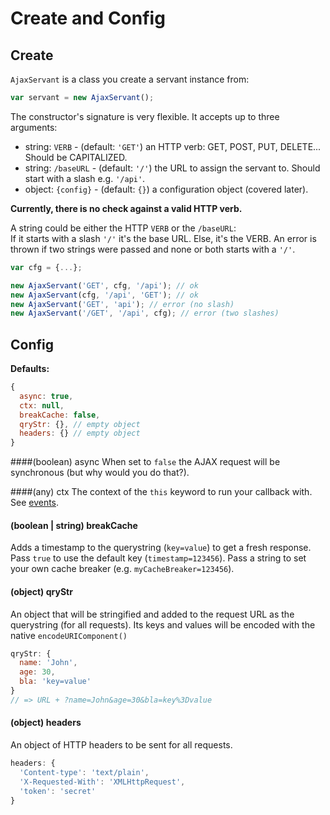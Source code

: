 Create and Config
=================

Create
------
`AjaxServant` is a class you create a servant instance from:
```js
var servant = new AjaxServant();
```

The constructor's signature is very flexible. It accepts up to three arguments:
* string: `VERB` - (default: `'GET'`) an HTTP verb: GET, POST, PUT, DELETE... Should be CAPITALIZED. 
* string: `/baseURL` - (default: `'/'`) the URL to assign the servant to. Should start with a slash e.g. `'/api'`.
* object: `{config}` - (default: `{}`) a configuration object (covered later).  

**Currently, there is no check against a valid HTTP verb.**

A string could be either the HTTP `VERB` or the `/baseURL`:  
If it starts with a slash `'/'` it's the base URL. Else, it's the VERB. An error is thrown if two strings were passed and none or both starts with a `'/'`.

```js
var cfg = {...};

new AjaxServant('GET', cfg, '/api'); // ok
new AjaxServant(cfg, '/api', 'GET'); // ok
new AjaxServant('GET', 'api'); // error (no slash)
new AjaxServant('/GET', '/api', cfg); // error (two slashes)

```




Config
------
**Defaults:**
```js
{
  async: true,
  ctx: null,
  breakCache: false,
  qryStr: {}, // empty object
  headers: {} // empty object
}
```

####(boolean) async
When set to `false` the AJAX request will be synchronous (but why would you do that?).


####(any) ctx
The context of the `this` keyword to run your callback with. See [events](./events.md).


#### (boolean | string) breakCache
Adds a timestamp to the querystring (`key=value`) to get a fresh response. Pass `true` to use the default key (`timestamp=123456`). Pass a string to set your own cache breaker (e.g. `myCacheBreaker=123456`).


#### (object) qryStr
An object that will be stringified and added to the request URL as the querystring (for all requests). Its keys and values will be encoded with the native `encodeURIComponent()`

```js
qryStr: {
  name: 'John',
  age: 30,
  bla: 'key=value'
}
// => URL + ?name=John&age=30&bla=key%3Dvalue
```


#### (object) headers
An object of HTTP headers to be sent for all requests.
```js
headers: {
  'Content-type': 'text/plain',
  'X-Requested-With': 'XMLHttpRequest',
  'token': 'secret'
}
```

